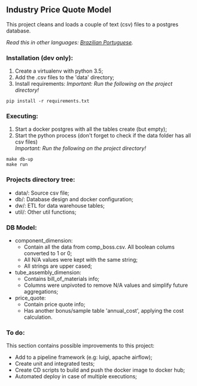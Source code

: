 ## Industry Price Quote Model

This project cleans and loads a couple of text (csv) 
files to a postgres database.

*Read this in other languages: [Brazilian Portuguese](README.ptbr.md).*

### Installation (dev only):

1) Create a virtualenv with python 3.5;
1) Add the .csv files to the 'data' directory;
1) Install requirements:
_Important: Run the following on the project directory!_
```
pip install -r requirements.txt
```

### Executing:
 
1) Start a docker postgres with all the tables create (but empty);
1) Start the python process (don't forget to check if the data folder has all csv files) \
_Important: Run the following on the project directory!_
```
make db-up
make run
```

### Projects directory tree:

- data/: Source csv file;
- db/: Database design and docker configuration;
- dw/: ETL for data warehouse tables;
- util/: Other util functions;

### DB Model:

- component_dimension: 
	- Contain all the data from comp_boss.csv. All boolean colums converted to 1 or 0;
	- All N/A values were kept with the same string;
	- All strings are upper cased;
- tube_assembly_dimension:
	- Contains bill_of_materials info;
	- Columns were unpivoted to remove N/A values and simplify future aggregations;
- price_quote:
	- Contain price quote info;
	- Has another bonus/sample table 'annual_cost', applying the cost calculation.
	
### To do:
This section contains possible improvements to this project:
- Add to a pipeline framework (e.g: luigi, apache airflow);
- Create unit and integrated tests;
- Create CD scripts to build and push the docker image to docker hub;
- Automated deploy in case of multiple executions;
